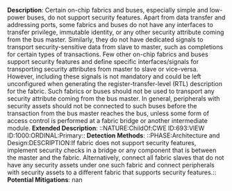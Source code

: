 **Description**: Certain on-chip fabrics and buses, especially simple and low-power buses, do not support security features. Apart from data transfer and addressing ports, some fabrics and buses do not have any interfaces to transfer privilege, immutable identity, or any other security attribute coming from the bus master. Similarly, they do not have dedicated signals to transport security-sensitive data from slave to master, such as completions for certain types of transactions. Few other on-chip fabrics and buses support security features and define specific interfaces/signals for transporting security attributes from master to slave or vice-versa. However, including these signals is not mandatory and could be left unconfigured when generating the register-transfer-level (RTL) description for the fabric. Such fabrics or buses should not be used to transport any security attribute coming from the bus master. In general, peripherals with security assets should not be connected to such buses before the transaction from the bus master reaches the bus, unless some form of access control is performed at a fabric bridge or another intermediate module.
**Extended Description**: ::NATURE:ChildOf:CWE ID:693:VIEW ID:1000:ORDINAL:Primary::
**Detection Methods**: ::PHASE:Architecture and Design:DESCRIPTION:If fabric does not support security features, implement security checks in a bridge or any component that is between the master and the fabric. Alternatively, connect all fabric slaves that do not have any security assets under one such fabric and connect peripherals with security assets to a different fabric that supports security features.::
**Potential Mitigations**: nan